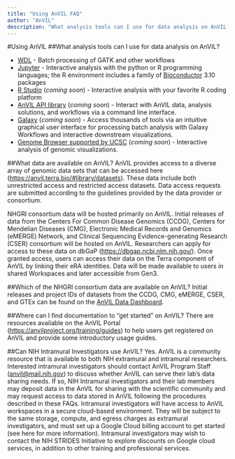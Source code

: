 ```yaml
---
title: "Using AnVIL FAQ"
author: "AnVIL"
description: "What analysis tools can I use for data analysis on AnVIL? What data are available on AnVIL?"
---
```


#Using AnVIL
##What analysis tools can I use for data analysis on AnVIL?
- [WDL](https://software.broadinstitute.org/wdl/) - Batch processing of GATK and other workflows
- [Jupyter](https://jupyter.org/) - Interactive analysis with the python or R programming languages; the R environment includes a family of [Bioconductor](https://www.bioconductor.org/) 3.10 packages
- [R Studio](https://rstudio.com/) (_coming soon_) - Interactive analysis with your favorite R coding platform
- [AnVIL API library](https://github.com/anvilproject/client-apis) (_coming soon_) - Interact with AnVIL data, analysis solutions, and workflows via a command line interface.
- [Galaxy](https://galaxyproject.org/) (_coming soon_) - Access thousands of tools via an intuitive graphical user interface for processing batch analysis with Galaxy Workflows and interactive downstream visualizations.
- [Genome Browser supported by UCSC](http://genome.ucsc.edu/) (_coming soon_) - Interactive analysis of genomic visualizations.

##What data are available on AnVIL?
AnVIL provides access to a diverse array of genomic data sets that can be accessed here (<https://anvil.terra.bio/#library/datasets>). These data include both unrestricted access and restricted access datasets. Data access requests are submitted according to the guidelines provided by the data provider or consortium.

NHGRI consortium data will be hosted primarily on AnVIL. Initial releases of data from the Centers For Common Disease Genomics (CCDG), Centers for Mendelian Diseases (CMG), Electronic Medical Records and Genomics (eMERGE) Network, and Clinical Sequencing Evidence-generating Research (CSER) consortium will be hosted on AnVIL. Researchers can apply for access to these data on dbGaP (<https://dbgap.ncbi.nlm.nih.gov/>). Once granted access, users can access their data on the Terra component of AnVIL by linking their eRA identities. Data will be made available to users in shared Workspaces and later accessible from Gen3.

##Which of the NHGRI consortium data are available on AnVIL?
Initial releases and project IDs of datasets from the CCDG, CMG, eMERGE, CSER, and GTEx can be found on the [AnVIL Data Dashboard](/data).

##Where can I find documentation to “get started” on AnVIL?
There are resources available on the AnVIL Portal (<https://anvilproject.org/training/guides>) to help users get registered on AnVIL and provide some introductory usage guides.

##Can NIH Intramural Investigators use AnVIL?
Yes. AnVIL is a community resource that is available to both NIH extramural and intramural researchers. Interested intramural investigators should contact AnVIL Program Staff (<anvil@mail.nih.gov>) to discuss whether AnVIL can serve their lab’s data sharing needs. If so, NIH Intramural investigators and their lab members may deposit data in the AnVIL for sharing with the scientific community and may request access to data stored in AnVIL following the procedures described in these FAQs. 
Intramural investigators will have access to AnVIL workspaces in a secure cloud-based environment. They will be subject to the same storage, compute, and egress charges as extramural investigators, and must set up a Google Cloud billing account to get started (see here for more information). Intramural investigators may wish to contact the NIH STRIDES Initiative to explore discounts on Google cloud services, in addition to other training and professional services. 

